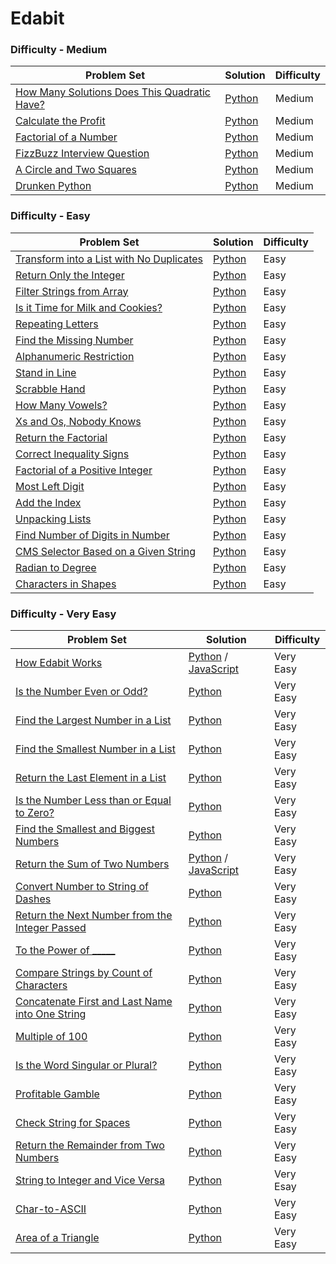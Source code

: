 # Edabit

### Difficulty - Medium
| Problem Set  | Solution | Difficulty |
| ------------- | ------------- | ------------- |
| [How Many Solutions Does This Quadratic Have?](https://edabit.com/challenge/o2AKq4xy3nfZabKXL) | [Python](https://github.com/gianmillare/Edabit/blob/master/python/medium/how_many_solutions_does_this_quadratic_have.py) | Medium |
| [Calculate the Profit](https://edabit.com/challenge/YfoKQWNeYETb9PYpw) | [Python](https://github.com/gianmillare/Edabit/blob/master/python/medium/calculate_the_profit.py) | Medium |
| [Factorial of a Number](https://edabit.com/challenge/PNbsQzmDR3CJ9JHkB) | [Python](https://github.com/gianmillare/Edabit/blob/master/python/medium/factorial_of_a_number.py) | Medium |
| [FizzBuzz Interview Question](https://edabit.com/challenge/WXqH9qvvGkmx4dMvp) | [Python](https://github.com/gianmillare/Edabit/blob/master/python/medium/fizzbuzz_interview_question.py) | Medium |
| [A Circle and Two Squares](https://edabit.com/challenge/NNhkGocuPMcryW7GP) | [Python](https://github.com/gianmillare/Edabit/blob/master/python/medium/a_circle_and_two_squares.py) | Medium |
| [Drunken Python](https://edabit.com/challenge/pfn6QRn6eiTHEPpSs) | [Python](https://github.com/gianmillare/Edabit/blob/master/python/medium/drunken_python.py) | Medium |

### Difficulty - Easy
| Problem Set  | Solution | Difficulty |
| ------------- | ------------- | ------------- |
| [Transform into a List with No Duplicates](https://edabit.com/challenge/hFNhDGNt8CNjSNnG9) | [Python](https://github.com/gianmillare/Edabit/blob/master/python/easy/transform_into_a_list_with_no_duplicates.py) | Easy |
| [Return Only the Integer](https://edabit.com/challenge/DG2HLRqxFXxbaEDX4) | [Python](https://github.com/gianmillare/Edabit/blob/master/python/easy/return_only_the_integer.py) | Easy |
| [Filter Strings from Array](https://edabit.com/challenge/EfEpbcGjXQYDFcdxF) | [Python](https://github.com/gianmillare/Edabit/blob/master/python/easy/filter_string_from_array.py) | Easy |
| [Is it Time for Milk and Cookies?](https://edabit.com/challenge/6nSckbgCx9hjTwmcw) | [Python](https://github.com/gianmillare/Edabit/blob/master/python/easy/is_it_time_for_milk_and_cookies.py) | Easy |
| [Repeating Letters](https://edabit.com/challenge/HpqLxNqqRvMQoz8ME) | [Python](https://github.com/gianmillare/Edabit/blob/master/python/easy/repeating_letters.py) | Easy |
| [Find the Missing Number](https://edabit.com/challenge/oMCNzA4DcgpsnXTRJ) | [Python](https://github.com/gianmillare/Edabit/blob/master/python/easy/finding_the_missing_number.py) | Easy |
| [Alphanumeric Restriction](https://edabit.com/challenge/kGEHEnj7qQf3KHd6F) | [Python](https://github.com/gianmillare/Edabit/blob/master/python/easy/alphanumeric_restriction.py) | Easy |
| [Stand in Line](https://edabit.com/challenge/S26tvW7BPrJsyJApt) | [Python](https://github.com/gianmillare/Edabit/blob/master/python/easy/stand_in_line.py) | Easy |
| [Scrabble Hand](https://edabit.com/challenge/cH5ce3f4QgnreDW4v) | [Python](https://github.com/gianmillare/Edabit/blob/master/python/easy/scrabble_hand.py) | Easy |
| [How Many Vowels?](https://edabit.com/challenge/p88k8yHRPTMPt4bBo)  | [Python](https://github.com/gianmillare/Edabit/blob/master/python/easy/how_many_vowels.py)  | Easy |
| [Xs and Os, Nobody Knows](https://edabit.com/challenge/JSJEuuWduBB5hEX6k)  | [Python](https://github.com/gianmillare/Edabit/blob/master/python/easy/x_and_o_nobody_knows.py)  | Easy |
| [Return the Factorial](https://edabit.com/challenge/FF6kYPHdAcJnoosr5) | [Python](https://github.com/gianmillare/Edabit/blob/master/python/easy/return_the_factorial.py) | Easy |
| [Correct Inequality Signs](https://edabit.com/challenge/eA94BuKYjwMoNQSE2) | [Python](https://github.com/gianmillare/Edabit/blob/master/python/easy/correct_inequality_signs.py) | Easy |
| [Factorial of a Positive Integer](https://edabit.com/challenge/wRf3e8T3vQpG7SmjP) | [Python](https://github.com/gianmillare/Edabit/blob/master/python/easy/factorial_of_a_positive_integer.py) | Easy |
| [Most Left Digit](https://edabit.com/challenge/e8TFAMbTTaEr7JSgd) | [Python](https://github.com/gianmillare/Edabit/blob/master/python/easy/most_left_digit.py) | Easy |
| [Add the Index](https://edabit.com/challenge/gr4ihixfTaoEmZiin) | [Python](https://github.com/gianmillare/Edabit/blob/master/python/easy/add_the_index.py) | Easy |
| [Unpacking Lists](https://edabit.com/challenge/7sdNcax4GsLSrNQbM) | [Python](https://github.com/gianmillare/Edabit/blob/master/python/easy/unpacking_lists.py) | Easy |
| [Find Number of Digits in Number](https://edabit.com/challenge/iqaQLvS7yfGR2wJyL) | [Python](https://github.com/gianmillare/Edabit/blob/master/python/easy/find_number_of_digits_in_number.py) | Easy |
| [CMS Selector Based on a Given String](https://edabit.com/challenge/whEretKtpEbEBAAfr) | [Python](https://github.com/gianmillare/Edabit/blob/master/python/easy/cms_selector_based_on_a_given_string.py) | Easy |
| [Radian to Degree](https://edabit.com/challenge/bNp4kd4rFfysPepkp) | [Python](https://github.com/gianmillare/Edabit/blob/master/python/easy/radian_to_degree.py) | Easy |
| [Characters in Shapes](https://edabit.com/challenge/S9KCN5kqoDbhNdKh5) | [Python](https://github.com/gianmillare/Edabit/blob/master/python/easy/characters_in_shapes.py) | Easy |

### Difficulty - Very Easy
| Problem Set  | Solution | Difficulty |
| ------------- | ------------- | ------------- |
| [How Edabit Works](https://edabit.com/challenge/8ym3dKrL3svkYr4h4) | [Python](https://github.com/gianmillare/Edabit/blob/master/python/very_easy/how_edabit_works.py) / [JavaScript](https://github.com/gianmillare/Edabit/blob/master/javascript/very_easy/how_edabit_works.js) | Very Easy |
| [Is the Number Even or Odd?](https://edabit.com/challenge/DruRW8YM8PNiH9Kg7) | [Python](https://github.com/gianmillare/Edabit/blob/master/python/very_easy/is_the_number_even_or_odd.py) | Very Easy |
| [Find the Largest Number in a List](https://edabit.com/challenge/A7hyDnb72prWryeuY) | [Python](https://github.com/gianmillare/Edabit/blob/master/python/very_easy/find_the_largest_number.py) | Very Easy |
| [Find the Smallest Number in a List](https://edabit.com/challenge/ecSZ5kDBwCD3ctjE6) | [Python](https://github.com/gianmillare/Edabit/blob/master/python/very_easy/find_the_smallest_number_in_a_list.py) | Very Easy |
| [Return the Last Element in a List](https://edabit.com/challenge/uPtuNNTuASzPZMQrW) | [Python](https://github.com/gianmillare/Edabit/blob/master/python/very_easy/return_the_last_item_in_a_list.py) | Very Easy |
| [Is the Number Less than or Equal to Zero?](https://edabit.com/challenge/Rx2pkSA9dCmtwS8xt) | [Python](https://github.com/gianmillare/Edabit/blob/master/python/very_easy/less_than_or_equal_to_zero.py) | Very Easy |
| [Find the Smallest and Biggest Numbers](https://edabit.com/challenge/y9Rans4Ry5oW74cat) | [Python](https://github.com/gianmillare/Edabit/blob/master/python/very_easy/find_the_smallest_and_biggest_numbers.py) | Very Easy |
| [Return the Sum of Two Numbers](https://edabit.com/challenge/rZToTkR5eB9Zn4zLh) | [Python](https://github.com/gianmillare/Edabit/blob/master/python/very_easy/return_the_sum_of_two_numbers.py) / [JavaScript](https://github.com/gianmillare/Edabit/blob/master/javascript/very_easy/return_the_sum_of_two_numbers.js) | Very Easy |
| [Convert Number to String of Dashes](https://edabit.com/challenge/f3jm7sk7LaYttYyLP) | [Python](https://github.com/gianmillare/Edabit/blob/master/python/very_easy/convert_number_to_dashes.py) | Very Easy |
| [Return the Next Number from the Integer Passed](https://edabit.com/challenge/KjCS7occ9hfu5snpb) | [Python](https://github.com/gianmillare/Edabit/blob/master/python/very_easy/return_next_number.py) | Very Easy |
| [To the Power of _____](https://edabit.com/challenge/xWSjvoH7mEkSnqS7H) | [Python](https://github.com/gianmillare/Edabit/blob/master/python/very_easy/to_the_power_of.py) | Very Easy |
| [Compare Strings by Count of Characters](https://edabit.com/challenge/C3N2JEfFQoh4cqQ98) | [Python](https://github.com/gianmillare/Edabit/blob/master/python/very_easy/compare_strings_by_count_of_characters.py) | Very Easy |
| [Concatenate First and Last Name into One String](https://edabit.com/challenge/pFQPcaaASgHuACbaS) | [Python](https://github.com/gianmillare/Edabit/blob/master/python/very_easy/concatenate_first_and_last_names.py) | Very Easy | 
| [Multiple of 100](https://edabit.com/challenge/NebFhjXTn8NEbhYXY) | [Python](https://github.com/gianmillare/Edabit/blob/master/python/very_easy/multiple_of_100.py) | Very Easy |
| [Is the Word Singular or Plural?](https://edabit.com/challenge/jozLzME3YptxydiQm) | [Python](https://github.com/gianmillare/Edabit/blob/master/python/very_easy/is_the_word_singular_or_plural.py) | Very Easy |
| [Profitable Gamble](https://edabit.com/challenge/SNM5EZ3FePECt2HQn) | [Python](https://github.com/gianmillare/Edabit/blob/master/python/very_easy/profitable_gamble.py) | Very Easy |
| [Check String for Spaces](https://edabit.com/challenge/rR2qf7ELnXoXESiz2) | [Python](https://github.com/gianmillare/Edabit/blob/master/python/very_easy/check_string_for_spaces.py) | Very Easy |
| [Return the Remainder from Two Numbers](https://edabit.com/challenge/KWoj7kWiHRqJtG6S2) | [Python](https://github.com/gianmillare/Edabit/blob/master/python/very_easy/return_the_remainder_from_two_numbers.py) | Very Easy |
| [String to Integer and Vice Versa](https://edabit.com/challenge/WKJwo2xDNjKxwtGoH) | [Python](https://github.com/gianmillare/Edabit/blob/master/python/very_easy/string_to_integer_and_vice_versa.py) | Very Esay |
| [Char-to-ASCII](https://edabit.com/challenge/9wfEZ4898nnpa9wL5) | [Python](https://github.com/gianmillare/Edabit/blob/master/python/very_easy/char_to_ASCII.py) | Very Easy |
| [Area of a Triangle](https://edabit.com/challenge/aWLTzrRsrw7RakYrN) | [Python](https://github.com/gianmillare/Edabit/blob/master/python/very_easy/area_of_a_triangle.py) | Very Easy |
